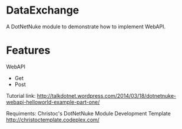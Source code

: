 DataExchange
============

A DotNetNuke module to demonstrate how to implement WebAPI.

Features
========
WebAPI
* Get
* Post

Tutorial link:
http://talkdotnet.wordpress.com/2014/03/18/dotnetnuke-webapi-helloworld-example-part-one/

Requiments:
Christoc's DotNetNuke Module Development Template
http://christoctemplate.codeplex.com/
